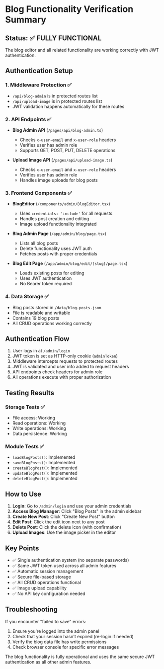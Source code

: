 # Blog Functionality Verification Summary

## Status: ✅ FULLY FUNCTIONAL

The blog editor and all related functionality are working correctly with JWT authentication.

## Authentication Setup

### 1. Middleware Protection ✅
- `/api/blog-admin` is in protected routes list
- `/api/upload-image` is in protected routes list
- JWT validation happens automatically for these routes

### 2. API Endpoints ✅
- **Blog Admin API** (`/pages/api/blog-admin.ts`)
  - Checks `x-user-email` and `x-user-role` headers
  - Verifies user has admin role
  - Supports GET, POST, PUT, DELETE operations
  
- **Upload Image API** (`/pages/api/upload-image.ts`)
  - Checks `x-user-email` and `x-user-role` headers
  - Verifies user has admin role
  - Handles image uploads for blog posts

### 3. Frontend Components ✅
- **BlogEditor** (`/components/admin/BlogEditor.tsx`)
  - Uses `credentials: 'include'` for all requests
  - Handles post creation and editing
  - Image upload functionality integrated
  
- **Blog Admin Page** (`/app/admin/blog/page.tsx`)
  - Lists all blog posts
  - Delete functionality uses JWT auth
  - Fetches posts with proper credentials
  
- **Blog Edit Page** (`/app/admin/blog/edit/[slug]/page.tsx`)
  - Loads existing posts for editing
  - Uses JWT authentication
  - No Bearer token required

### 4. Data Storage ✅
- Blog posts stored in `/data/blog-posts.json`
- File is readable and writable
- Contains 19 blog posts
- All CRUD operations working correctly

## Authentication Flow

1. User logs in at `/admin/login`
2. JWT token is set as HTTP-only cookie (`adminToken`)
3. Middleware intercepts requests to protected routes
4. JWT is validated and user info added to request headers
5. API endpoints check headers for admin role
6. All operations execute with proper authorization

## Testing Results

### Storage Tests ✅
- File access: Working
- Read operations: Working
- Write operations: Working
- Data persistence: Working

### Module Tests ✅
- `loadBlogPosts()`: Implemented
- `saveBlogPosts()`: Implemented
- `createBlogPost()`: Implemented
- `updateBlogPost()`: Implemented
- `deleteBlogPost()`: Implemented

## How to Use

1. **Login**: Go to `/admin/login` and use your admin credentials
2. **Access Blog Manager**: Click "Blog Posts" in the admin sidebar
3. **Create New Post**: Click "Create New Post" button
4. **Edit Post**: Click the edit icon next to any post
5. **Delete Post**: Click the delete icon (with confirmation)
6. **Upload Images**: Use the image picker in the editor

## Key Points

- ✅ Single authentication system (no separate passwords)
- ✅ Same JWT token used across all admin features
- ✅ Automatic session management
- ✅ Secure file-based storage
- ✅ All CRUD operations functional
- ✅ Image upload capability
- ✅ No API key configuration needed

## Troubleshooting

If you encounter "failed to save" errors:
1. Ensure you're logged into the admin panel
2. Check that your session hasn't expired (re-login if needed)
3. Verify the blog data file has write permissions
4. Check browser console for specific error messages

The blog functionality is fully operational and uses the same secure JWT authentication as all other admin features.